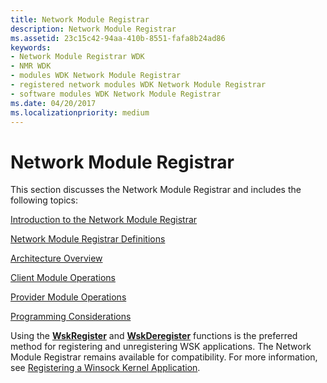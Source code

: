 ```yaml
---
title: Network Module Registrar
description: Network Module Registrar
ms.assetid: 23c15c42-94aa-410b-8551-fafa8b24ad86
keywords:
- Network Module Registrar WDK
- NMR WDK
- modules WDK Network Module Registrar
- registered network modules WDK Network Module Registrar
- software modules WDK Network Module Registrar
ms.date: 04/20/2017
ms.localizationpriority: medium
---
```


# Network Module Registrar


This section discusses the Network Module Registrar and includes the following topics:

[Introduction to the Network Module Registrar](introduction-to-the-network-module-registrar.md)

[Network Module Registrar Definitions](nmr-definitions.md)

[Architecture Overview](architecture-overview.md)

[Client Module Operations](client-module-operations.md)

[Provider Module Operations](provider-module-operations.md)

[Programming Considerations](programming-considerations.md)

Using the [**WskRegister**](https://msdn.microsoft.com/library/windows/hardware/ff571143) and [**WskDeregister**](https://msdn.microsoft.com/library/windows/hardware/ff571128) functions is the preferred method for registering and unregistering WSK applications. The Network Module Registrar remains available for compatibility. For more information, see [Registering a Winsock Kernel Application](registering-a-winsock-kernel-application.md).

 

 





